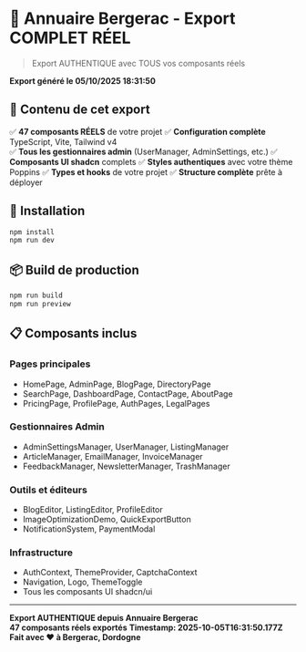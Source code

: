 # 🏢 Annuaire Bergerac - Export COMPLET RÉEL

> Export AUTHENTIQUE avec TOUS vos composants réels

**Export généré le 05/10/2025 18:31:50**

## 🎯 Contenu de cet export

✅ **47 composants RÉELS** de votre projet
✅ **Configuration complète** TypeScript, Vite, Tailwind v4  
✅ **Tous les gestionnaires admin** (UserManager, AdminSettings, etc.)
✅ **Composants UI shadcn** complets
✅ **Styles authentiques** avec votre thème Poppins
✅ **Types et hooks** de votre projet
✅ **Structure complète** prête à déployer

## 🚀 Installation

```bash
npm install
npm run dev
```

## 📦 Build de production

```bash  
npm run build
npm run preview
```

## 📋 Composants inclus

### Pages principales
- HomePage, AdminPage, BlogPage, DirectoryPage
- SearchPage, DashboardPage, ContactPage, AboutPage
- PricingPage, ProfilePage, AuthPages, LegalPages

### Gestionnaires Admin
- AdminSettingsManager, UserManager, ListingManager
- ArticleManager, EmailManager, InvoiceManager
- FeedbackManager, NewsletterManager, TrashManager

### Outils et éditeurs  
- BlogEditor, ListingEditor, ProfileEditor
- ImageOptimizationDemo, QuickExportButton
- NotificationSystem, PaymentModal

### Infrastructure
- AuthContext, ThemeProvider, CaptchaContext
- Navigation, Logo, ThemeToggle
- Tous les composants UI shadcn/ui

---

**Export AUTHENTIQUE depuis Annuaire Bergerac**  
**47 composants réels exportés**
**Timestamp: 2025-10-05T16:31:50.177Z**
**Fait avec ❤️ à Bergerac, Dordogne**